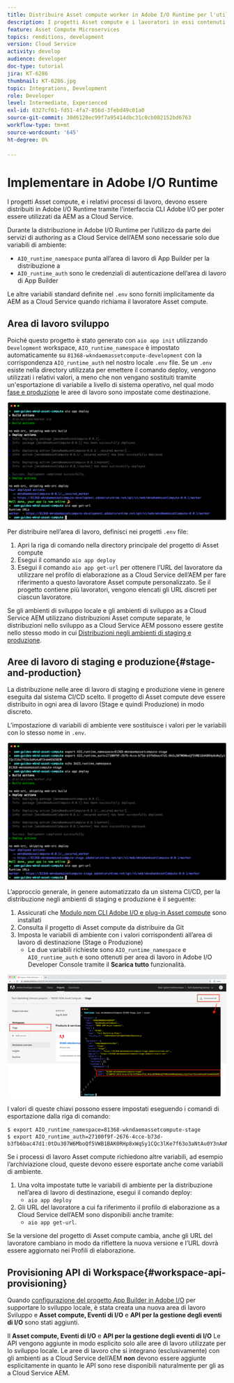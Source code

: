 ```yaml
---
title: Distribuire Asset compute worker in Adobe I/O Runtime per l'utilizzo con AEM as a Cloud Service
description: I progetti Asset compute e i lavoratori in essi contenuti devono essere distribuiti in Adobe I/O Runtime per poter essere utilizzati dagli as a Cloud Service AEM.
feature: Asset Compute Microservices
topics: renditions, development
version: Cloud Service
activity: develop
audience: developer
doc-type: tutorial
jira: KT-6286
thumbnail: KT-6286.jpg
topic: Integrations, Development
role: Developer
level: Intermediate, Experienced
exl-id: 0327cf61-fd51-4fa7-856d-3febd49c01a0
source-git-commit: 30d6120ec99f7a95414dbc31c0cb002152bd6763
workflow-type: tm+mt
source-wordcount: '645'
ht-degree: 0%

---
```


# Implementare in Adobe I/O Runtime

I progetti Asset compute, e i relativi processi di lavoro, devono essere distribuiti in Adobe I/O Runtime tramite l&#39;interfaccia CLI Adobe I/O per poter essere utilizzati da AEM as a Cloud Service.

Durante la distribuzione in Adobe I/O Runtime per l’utilizzo da parte dei servizi di authoring as a Cloud Service dell’AEM sono necessarie solo due variabili di ambiente:

+ `AIO_runtime_namespace` punta all’area di lavoro di App Builder per la distribuzione a
+ `AIO_runtime_auth` sono le credenziali di autenticazione dell’area di lavoro di App Builder

Le altre variabili standard definite nel `.env` sono forniti implicitamente da AEM as a Cloud Service quando richiama il lavoratore Asset compute.

## Area di lavoro sviluppo

Poiché questo progetto è stato generato con `aio app init` utilizzando `Development` workspace, `AIO_runtime_namespace` è impostato automaticamente su `81368-wkndaemassetcompute-development` con la corrispondenza `AIO_runtime_auth` nel nostro locale `.env` file.  Se un `.env` esiste nella directory utilizzata per emettere il comando deploy, vengono utilizzati i relativi valori, a meno che non vengano sostituiti tramite un&#39;esportazione di variabile a livello di sistema operativo, nel qual modo [fase e produzione](#stage-and-production) le aree di lavoro sono impostate come destinazione.

![distribuzione di app aio tramite variabili .env](./assets/runtime/development__aio.png)

Per distribuire nell’area di lavoro, definisci nei progetti `.env` file:

1. Apri la riga di comando nella directory principale del progetto di Asset compute
1. Esegui il comando `aio app deploy`
1. Esegui il comando `aio app get-url` per ottenere l’URL del lavoratore da utilizzare nel profilo di elaborazione as a Cloud Service dell’AEM per fare riferimento a questo lavoratore Asset compute personalizzato. Se il progetto contiene più lavoratori, vengono elencati gli URL discreti per ciascun lavoratore.

Se gli ambienti di sviluppo locale e gli ambienti di sviluppo as a Cloud Service AEM utilizzano distribuzioni Asset compute separate, le distribuzioni nello sviluppo as a Cloud Service AEM possono essere gestite nello stesso modo in cui [Distribuzioni negli ambienti di staging e produzione](#stage-and-production).

## Aree di lavoro di staging e produzione{#stage-and-production}

La distribuzione nelle aree di lavoro di staging e produzione viene in genere eseguita dal sistema CI/CD scelto. Il progetto di Asset compute deve essere distribuito in ogni area di lavoro (Stage e quindi Produzione) in modo discreto.

L’impostazione di variabili di ambiente vere sostituisce i valori per le variabili con lo stesso nome in `.env`.

![distribuzione di app aio tramite variabili di esportazione](./assets/runtime/stage__export-and-aio.png)

L’approccio generale, in genere automatizzato da un sistema CI/CD, per la distribuzione negli ambienti di staging e produzione è il seguente:

1. Assicurati che [Modulo npm CLI Adobe I/O e plug-in Asset compute](../set-up/development-environment.md#aio) sono installati
1. Consulta il progetto di Asset compute da distribuire da Git
1. Imposta le variabili di ambiente con i valori corrispondenti all’area di lavoro di destinazione (Stage o Produzione)
   + Le due variabili richieste sono `AIO_runtime_namespace` e `AIO_runtime_auth` e sono ottenuti per area di lavoro in Adobe I/O Developer Console tramite il __Scarica tutto__ funzionalità.

![Console Adobe Developer: spazio dei nomi e autenticazione di runtime AIO](./assets/runtime/stage-auth-namespace.png)

I valori di queste chiavi possono essere impostati eseguendo i comandi di esportazione dalla riga di comando:

```
$ export AIO_runtime_namespace=81368-wkndaemassetcompute-stage
$ export AIO_runtime_auth=27100f9f-2676-4cce-b73d-b3fb6bac47d1:0tDu307W6MboQf5VWB1BAK0RHp8xWqSy1CQc3lKe7f63o3aNtAu0Y3nAmN56502W
```

Se i processi di lavoro Asset compute richiedono altre variabili, ad esempio l’archiviazione cloud, queste devono essere esportate anche come variabili di ambiente.

1. Una volta impostate tutte le variabili di ambiente per la distribuzione nell’area di lavoro di destinazione, esegui il comando deploy:
   + `aio app deploy`
1. Gli URL del lavoratore a cui fa riferimento il profilo di elaborazione as a Cloud Service dell’AEM sono disponibili anche tramite:
   + `aio app get-url`.

Se la versione del progetto di Asset compute cambia, anche gli URL del lavoratore cambiano in modo da riflettere la nuova versione e l’URL dovrà essere aggiornato nei Profili di elaborazione.

## Provisioning API di Workspace{#workspace-api-provisioning}

Quando [configurazione del progetto App Builder in Adobe I/O](../set-up/app-builder.md) per supportare lo sviluppo locale, è stata creata una nuova area di lavoro Sviluppo e __Asset compute, Eventi di I/O__ e __API per la gestione degli eventi di I/O__ sono stati aggiunti.

Il __Asset compute, Eventi di I/O__ e __API per la gestione degli eventi di I/O__ Le API vengono aggiunte in modo esplicito solo alle aree di lavoro utilizzate per lo sviluppo locale. Le aree di lavoro che si integrano (esclusivamente) con gli ambienti as a Cloud Service dell’AEM __non__ devono essere aggiunte esplicitamente in quanto le API sono rese disponibili naturalmente per gli as a Cloud Service AEM.
